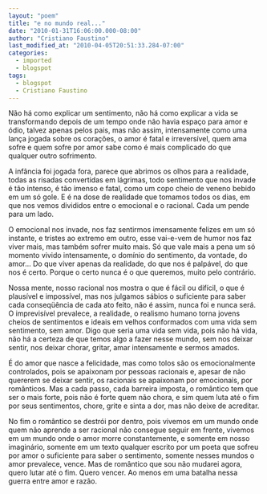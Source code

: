 ```yaml
---
layout: "poem"
title: "e no mundo real..."
date: "2010-01-31T16:06:00.000-08:00"
author: "Cristiano Faustino"
last_modified_at: "2010-04-05T20:51:33.284-07:00"
categories:
  - imported
  - blogspot
tags:
  - blogspot
  - Cristiano Faustino
---
```


Não há como explicar um sentimento, não há como explicar a vida se transformando depois de um tempo onde não havia espaço para amor e ódio, talvez apenas pelos pais, mas não assim, intensamente como uma lança jogada sobre os corações, o amor é fatal e irreversível, quem ama sofre e quem sofre por amor sabe como é mais complicado do que qualquer outro sofrimento.

A infância foi jogada fora, parece que abrimos os olhos para a realidade, todas as risadas convertidas em lágrimas, todo sentimento que nos invade é tão intenso, é tão imenso e fatal, como um copo cheio de veneno bebido em um só gole. E é na dose de realidade que tomamos todos os dias, em que nos vemos divididos entre o emocional e o racional. Cada um pende para um lado.

O emocional nos invade, nos faz sentirmos imensamente felizes em um só instante, e tristes ao extremo em outro, esse vai-e-vem de humor nos faz viver mais, mas também sofrer muito mais. Só que vale mais a pena um só momento vivido intensamente, o domínio do sentimento, da vontade, do amor... Do que viver apenas da realidade, do que nos é palpável, do que nos é certo. Porque o certo nunca é o que queremos, muito pelo contrário.

Nossa mente, nosso racional nos mostra o que é fácil ou difícil, o que é plausível e impossível, mas nos julgamos sábios o suficiente para saber cada conseqüência de cada ato feito, não é assim, nunca foi e nunca será. O imprevisível prevalece, a realidade, o realismo humano torna jovens cheios de sentimentos e ideais em velhos conformados com uma vida sem sentimento, sem amor. Digo que seria uma vida sem vida, pois não há vida, não há a certeza de que temos algo a fazer nesse mundo, sem nos deixar sentir, nos deixar chorar, gritar, amar intensamente e sermos amados.

É do amor que nasce a felicidade, mas como tolos são os emocionalmente controlados, pois se apaixonam por pessoas racionais e, apesar de não quererem se deixar sentir, os racionais se apaixonam por emocionais, por românticos. Mas a cada passo, cada barreira imposta, o romântico tem que ser o mais forte, pois não é forte quem não chora, e sim quem luta até o fim por seus sentimentos, chore, grite e sinta a dor, mas não deixe de acreditar.

No fim o romântico se destrói por dentro, pois vivemos em um mundo onde quem não aprende a ser racional não consegue seguir em frente, vivemos em um mundo onde o amor morre constantemente, e somente em nosso imaginário, somente em um texto qualquer escrito por um poeta que sofreu por amor o suficiente para saber o sentimento, somente nesses mundos o amor prevalece, vence. Mas de romântico que sou não mudarei agora, quero lutar até o fim. Quero vencer. Ao menos em uma batalha nessa guerra entre amor e razão.